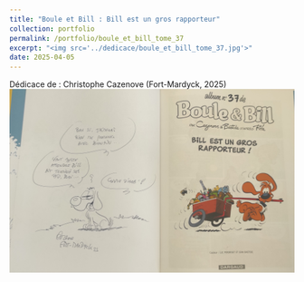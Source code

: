 ```yaml
---
title: "Boule et Bill : Bill est un gros rapporteur"
collection: portfolio
permalink: /portfolio/boule_et_bill_tome_37
excerpt: "<img src='../dedicace/boule_et_bill_tome_37.jpg'>"
date: 2025-04-05
---
```


Dédicace de : Christophe Cazenove (Fort-Mardyck, 2025)
<img src='../dedicace/boule_et_bill_tome_37.jpg'>